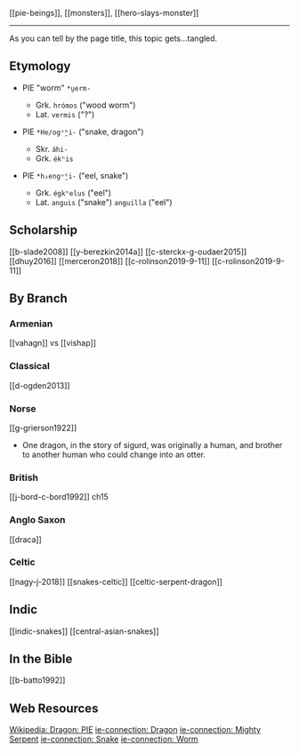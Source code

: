 [[pie-beings]], [[monsters]], [[hero-slays-monster]]

---

As you can tell by the page title, this topic gets...tangled.

## Etymology

- PIE "worm" `*u̯erm-`
	- Grk. `hrómos` ("wood worm")
	- Lat. `vermis` ("?")
	
- PIE `*He/ogᵘ̯ʰi-` ("snake, dragon")
	- Skr. `áhi-`
	- Grk. `ékʰis`

- PIE `*h₂engᵘ̯ʰi-` ("eel, snake")
	- Grk. `égkʰelus` ("eel")
	- Lat. `anguis` ("snake") `anguilla` ("eel")


## Scholarship
[[b-slade2008]]
[[y-berezkin2014a]]
[[c-sterckx-g-oudaer2015]]
[[dhuy2016]]
[[merceron2018]]
[[c-rolinson2019-9-11]]
[[c-rolinson2019-9-11]]

## By Branch
### Armenian
[[vahagn]] vs [[vishap]]

### Classical
[[d-ogden2013]]

### Norse
[[g-grierson1922]]
- One dragon, in the story of sigurd, was originally a human, and brother to another human who could change into an otter.

### British
[[j-bord-c-bord1992]] ch15

### Anglo Saxon
[[draca]]

### Celtic
[[nagy-j-2018]]
[[snakes-celtic]]
[[celtic-serpent-dragon]]

## Indic
[[indic-snakes]]
[[central-asian-snakes]]

## In the Bible
[[b-batto1992]]


## Web Resources
[Wikipedia: Dragon: PIE](https://en.wikipedia.org/wiki/Dragon#Proto-Indo-European)
[ie-connection: Dragon](https://www.indo-european-connection.com/religion/creatures/dragon)
[ie-connection: Mighty Serpent](https://www.indo-european-connection.com/religion/creatures/mighty-serpent)
[ie-connection: Snake](https://www.indo-european-connection.com/words/snake)
[ie-connection: Worm](https://www.indo-european-connection.com/words/worm)